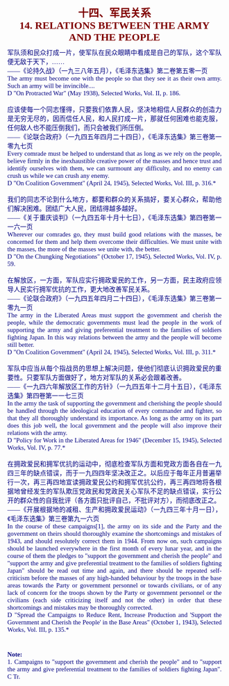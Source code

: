 <td>&#13;
			<p align="center" style="margin:10px 5px; ">&#13;
			<b><font size="5" color="#800000">十四、军民关系<br/>&#13;
			<font face="Times New Roman">14. RELATIONS BETWEEN </font></font>&#13;
			<font face="Times New Roman" size="5" color="#800000">THE ARMY &#13;
			AND THE PEOPLE</font></b></p></td>&#13;
			

<td>&#13;
			<p align="justify" style="margin: 10px 5px; ">&#13;
			<font color="#000080" face="Times New Roman">&#13;
			<span style="font-size: 11pt">&#13;
			军队须和民众打成一片，使军队在民众眼睛中看成是自己的军队，这个军队便无敌于天下，……<br/>&#13;
			――《论持久战》（一九三八年五月），《毛泽东选集》第二卷第五零一页<br/>&#13;
			The army must become one with the people so that they see it as &#13;
			their own army. Such an army will be invincible....<br/>&#13;
			D "On Protracted War" (May 1938), Selected Works, Vol. II, p. 186.<br/>&#13;
			<br/>&#13;
			应该使每一个同志懂得，只要我们依靠人民，坚决地相信人民群众的创造力是无穷无尽的，因而信任人民，和人民打成一片，那就任何困难也能克服，任何敌人也不能压倒我们，而只会被我们所压倒。<br/>&#13;
			――《论联合政府》（一九四五年四月二十四日），《毛泽东选集》第三卷第一零九七页<br/>&#13;
			Every comrade must be helped to understand that as long as we rely &#13;
			on the people, believe firmly in the inexhaustible creative power of &#13;
			the masses and hence trust and identify ourselves with them, we can &#13;
			surmount any difficulty, and no enemy can crush us while we can &#13;
			crush any enemy.<br/>&#13;
			D "On Coalition Government" (April 24, 1945), Selected Works, Vol. &#13;
			III, p. 316.*<br/>&#13;
			<br/>&#13;
			我们的同志不论到什么地方，都要和群众的关系搞好，要关心群众，帮助他们解决困难。团结广大人民，团结得越多越好。<br/>&#13;
			――《关于重庆谈判》（一九四五年十月十七日），《毛泽东选集》第四卷第一一六一页<br/>&#13;
			Wherever our comrades go, they must build good relations with the &#13;
			masses, be concerned for them and help them overcome their &#13;
			difficulties. We must unite with the masses, the more of the masses &#13;
			we unite with, the better.<br/>&#13;
			D "On the Chungking Negotiations" (October 17, 1945), Selected &#13;
			Works, Vol. IV, p. 59.<br/>&#13;
			<br/>&#13;
			在解放区，一方面，军队应实行拥政爱民的工作，另一方面，民主政府应领导人民实行拥军优抗的工作，更大地改善军民关系。<br/>&#13;
			――《论联合政府》（一九四五年四月二十四日），《毛泽东选集》第三卷第一零九一页<br/>&#13;
			The army in the Liberated Areas must support the government and &#13;
			cherish the people, while the democratic governments must lead the &#13;
			people in the work of supporting the army and giving preferential &#13;
			treatment to the families of soldiers fighting Japan. In this way &#13;
			relations between the army and the people will become still better.<br/>&#13;
			D "On Coalition Government" (April 24, 1945), Selected Works, Vol. &#13;
			III, p. 311.*<br/>&#13;
			<br/>&#13;
			军队中应当从每个指战员的思想上解决问题，使他们彻底认识拥政爱民的重要性。只要军队方面做好了，地方对军队的关系必会跟着改善。<br/>&#13;
			――《一九四六年解放区工作的方针》（一九四五年十二月十五日），《毛泽东选集》第四卷第一一七三页<br/>&#13;
			In the army the task of supporting the government and cherishing the &#13;
			people should be handled through the ideological education of every &#13;
			commander and fighter, so that they all thoroughly understand its &#13;
			importance. As long as the army on its part does this job well, the &#13;
			local government and the people will also improve their relations &#13;
			with the army.<br/>&#13;
			D "Policy for Work in the Liberated Areas for 1946" (December 15, &#13;
			1945), Selected Works, Vol. IV, p. 77.*<br/>&#13;
			<br/>&#13;
			在拥政爱民和拥军优抗的运动中，彻底检查军队方面和党政方面各自在一九四三年的缺点错误，而于一九四四年坚决改正之。以后应于每年正月普遍举行一次，再三再四地宣读拥政爱民公约和拥军优抗公约，再三再四地将各根据地曾经发生的军队欺压党政民和党政民关心军队不足的缺点错误，实行公开的群众性的自我批评（各方面只批评自己，不批评对方），而彻底改正之。<br/>&#13;
			――《开展根据地的减租、生产和拥政爱民运动》（一九四三年十月一日），《毛泽东选集》第三卷第九一六页<br/>&#13;
			In the course of these campaigns[1], the army on its side and the &#13;
			Party and the government on theirs should thoroughly examine the &#13;
			shortcomings and mistakes of 1943, and should resolutely correct &#13;
			them in 1944. From now on, such campaigns should be launched &#13;
			everywhere in the first month of every lunar year, and in the course &#13;
			of them the pledges to "support the government and cherish the &#13;
			people" and "support the army and give preferential treatment to the &#13;
			families of soldiers fighting Japan" should be read out time and &#13;
			again, and there should be repeated self-criticism before the masses &#13;
			of any high-handed behaviour by the troops in the base areas towards &#13;
			the Party or government personnel or towards civilians, or of any &#13;
			lack of concern for the troops shown by the Party or government &#13;
			personnel or the civilians (each side criticizing itself and not the &#13;
			other) in order that these shortcomings and mistakes may be &#13;
			thoroughly corrected.<br/>&#13;
			D "Spread the Campaigns to Reduce Rent, Increase Production and &#13;
			'Support the Government and Cherish the People' in the Base Areas" &#13;
			(October 1, 1943), Selected Works, Vol. III, p. 135.*</span></font></p><p align="justify" style="margin: 10px 5px; ">&#13;
			　</p><p align="justify" style="margin: 10px 5px; ">&#13;
			<font color="#000080" face="Times New Roman">&#13;
			<span style="font-size: 11pt"><b>Note:</b><br/>&#13;
			1. Campaigns to "support the government and cherish the people" and &#13;
			to "support the army and give preferential treatment to the families &#13;
			of soldiers fighting Japan". C Tr.</span></font></p></td>&#13;
		